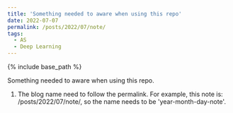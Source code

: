 ```yaml
---
title: 'Something needed to aware when using this repo'
date: 2022-07-07
permalink: /posts/2022/07/note/
tags:
  - AS
  - Deep Learning
---
```

{% include base_path %}

Something needed to aware when using this repo.

1. The blog name need to follow the permalink. For example, this note is: /posts/2022/07/note/, so the name needs to be 'year-month-day-note'.